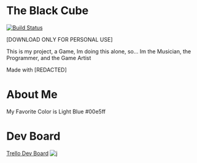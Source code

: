 # The Black Cube
[![Build Status](https://travis-ci.org/Josh012422/The-Black-Cube.svg?branch=master)](https://travis-ci.org/Josh012422/The-Black-Cube)

[DOWNLOAD ONLY FOR PERSONAL USE]

This is my project, a Game, Im doing this alone, so... Im the Musician, the Programmer, and the Game Artist

Made with [REDACTED]

# About Me 
My Favorite Color is Light Blue #00e5ff

# Dev Board
[Trello Dev Board](https://trello.com/b/CxcA2e4f) 
![j](https://d2k1ftgv7pobq7.cloudfront.net/meta/u/res/images/brand-assets/Logos/0099ec3754bf473d2bbf317204ab6fea/trello-logo-blue.png)
